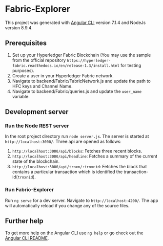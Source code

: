 # Fabric-Explorer
This project was generated with [Angular CLI](https://github.com/angular/angular-cli) version 7.1.4 and NodeJs version 8.9.4.

## Prerequisites
1. Set up your Hyperledger Fabric Blockchain (You may use the sample from the official repository `https://hyperledger-fabric.readthedocs.io/en/release-1.3/install.html` for testing purposes).
2. Create a user in your Hyperledger Fabric network.
3. Navigate to backend/Fabric/FabricNetwork.js and update the path to HFC keys and Channel Name.
4. Navigate to backend/Fabric/queries.js and update the `user_name` variable.

## Development server
### Run the Node REST server
In the root project directory run `node server.js`. The server is started at `http://localhost:3000/`. Three api are opened as follows:
1. `http://localhost:3000/api/blocks`: Fetches three recent blocks.
2. `http://localhost:3000/api/headline`: Fetches a summary of the current state of the blockchain.
3. `http://localhost:3000/api/trnxn/:trnxnid`: Fetches the block that contains a particular transaction which is identified the transaction-id(`trnxnid`).


### Run Fabric-Explorer
Run `ng serve` for a dev server. Navigate to `http://localhost:4200/`. The app will automatically reload if you change any of the source files.

## Further help
To get more help on the Angular CLI use `ng help` or go check out the [Angular CLI README](https://github.com/angular/angular-cli/blob/master/README.md).
